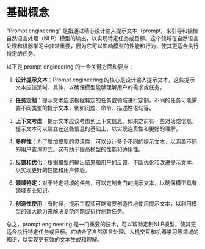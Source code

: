 # 基础概念
"Prompt engineering" 是指通过精心设计输入提示文本（prompt）来引导和操控自然语言处理（NLP）模型的输出，以实现特定任务或目标。这个领域在自然语言处理和机器学习中非常重要，因为它可以影响模型的性能和行为，使其更适合执行特定的任务。

以下是 prompt engineering 的一些关键方面和要点：

1. **设计提示文本**：Prompt engineering 的核心是设计输入提示文本，这些提示文本应该清晰、具体，以确保模型能够理解用户的需求或任务。

2. **任务定制**：提示文本应该根据特定的任务或领域进行定制。不同的任务可能需要不同类型的提示文本，例如问题、命令、描述性语句等。

3. **上下文考虑**：提示文本应该考虑到上下文信息。如果之前有一些对话或信息，提示文本可以建立在这些信息的基础上，以实现连贯性和更好的理解。

4. **多样性**：为了增加模型的灵活性，可以设计多个不同的提示文本，以涵盖不同的用户查询方式。这有助于提高模型的性能和适用性。

5. **反馈和优化**：根据模型的输出结果和用户的反馈，不断优化和改进提示文本，以实现更好的性能和用户体验。

6. **领域特定**：对于特定领域的任务，可以定制专门的提示文本，以确保模型具有领域专业知识。

7. **创造性使用**：有时候，提示工程师可能需要创造性地使用提示文本，以利用模型的强大能力来解决复杂问题或执行创新任务。

总之，prompt engineering 是一门重要的技术，可以帮助定制NLP模型，使其更适合执行特定任务或目标。它结合了自然语言处理、人机交互和机器学习等领域的知识，以实现更有效的文本生成和理解。